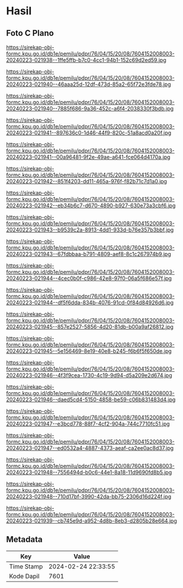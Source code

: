 # Hasil

## Foto C Plano

https://sirekap-obj-formc.kpu.go.id/db1e/pemilu/pdpr/76/04/15/20/08/7604152008003-20240223-021938--1ffe5ffb-b7c0-4cc1-94b1-152c69d2ed59.jpg

https://sirekap-obj-formc.kpu.go.id/db1e/pemilu/pdpr/76/04/15/20/08/7604152008003-20240223-021940--46aaa25d-12df-473d-85a2-65f72e3fde78.jpg

https://sirekap-obj-formc.kpu.go.id/db1e/pemilu/pdpr/76/04/15/20/08/7604152008003-20240223-021940--7885f686-9a36-452c-a6f4-2038330f3bdb.jpg

https://sirekap-obj-formc.kpu.go.id/db1e/pemilu/pdpr/76/04/15/20/08/7604152008003-20240223-021941--897636c0-1d46-44f9-820c-51a8acd0a20f.jpg

https://sirekap-obj-formc.kpu.go.id/db1e/pemilu/pdpr/76/04/15/20/08/7604152008003-20240223-021941--00a96481-9f2e-49ae-a641-fce064d4170a.jpg

https://sirekap-obj-formc.kpu.go.id/db1e/pemilu/pdpr/76/04/15/20/08/7604152008003-20240223-021942--851f4203-dd11-465a-976f-f82b71c7d1a0.jpg

https://sirekap-obj-formc.kpu.go.id/db1e/pemilu/pdpr/76/04/15/20/08/7604152008003-20240223-021942--eb34b6c7-d670-4890-b927-630e73a3cbf6.jpg

https://sirekap-obj-formc.kpu.go.id/db1e/pemilu/pdpr/76/04/15/20/08/7604152008003-20240223-021943--b9539c2a-8913-4dd1-933d-b76e357b3bbf.jpg

https://sirekap-obj-formc.kpu.go.id/db1e/pemilu/pdpr/76/04/15/20/08/7604152008003-20240223-021943--67fdbbaa-b791-4809-aef8-8c1c267974b9.jpg

https://sirekap-obj-formc.kpu.go.id/db1e/pemilu/pdpr/76/04/15/20/08/7604152008003-20240223-021944--4cec0b0f-c986-42e8-97f0-06a5f686e57f.jpg

https://sirekap-obj-formc.kpu.go.id/db1e/pemilu/pdpr/76/04/15/20/08/7604152008003-20240223-021944--df5f6dda-834b-4076-91cd-0f84d84926d6.jpg

https://sirekap-obj-formc.kpu.go.id/db1e/pemilu/pdpr/76/04/15/20/08/7604152008003-20240223-021945--857e2527-5856-4d20-81db-b00a9af26812.jpg

https://sirekap-obj-formc.kpu.go.id/db1e/pemilu/pdpr/76/04/15/20/08/7604152008003-20240223-021945--5e156469-8e19-40e8-b245-f6b6f5f650de.jpg

https://sirekap-obj-formc.kpu.go.id/db1e/pemilu/pdpr/76/04/15/20/08/7604152008003-20240223-021946--4f3f9cea-1730-4c19-9d94-d5a209e2d674.jpg

https://sirekap-obj-formc.kpu.go.id/db1e/pemilu/pdpr/76/04/15/20/08/7604152008003-20240223-021946--daed5cd4-5150-4858-be59-c06b831483d4.jpg

https://sirekap-obj-formc.kpu.go.id/db1e/pemilu/pdpr/76/04/15/20/08/7604152008003-20240223-021947--e3bcd778-88f7-4cf2-904a-744c7710fc51.jpg

https://sirekap-obj-formc.kpu.go.id/db1e/pemilu/pdpr/76/04/15/20/08/7604152008003-20240223-021947--ed0532a4-4887-4373-aeaf-ca2ee0ac8d37.jpg

https://sirekap-obj-formc.kpu.go.id/db1e/pemilu/pdpr/76/04/15/20/08/7604152008003-20240223-021948--7556494d-b0c6-44e1-8a18-11d9690fd8b5.jpg

https://sirekap-obj-formc.kpu.go.id/db1e/pemilu/pdpr/76/04/15/20/08/7604152008003-20240223-021948--710d17bf-3990-42da-bb75-2306d16d224f.jpg

https://sirekap-obj-formc.kpu.go.id/db1e/pemilu/pdpr/76/04/15/20/08/7604152008003-20240223-021939--cb745e9d-a952-4d8b-8eb3-d2805b28e664.jpg


## Metadata

| Key        | Value               |
| ---------- | ------------------- |
| Time Stamp | 2024-02-24 22:33:55 |
| Kode Dapil | 7601                |



